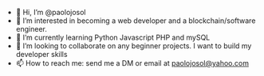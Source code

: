 - 👋 Hi, I’m @paolojosol
- 👀 I’m interested in becoming a web developer and a blockchain/software engineer. 
- 🌱 I’m currently learning Python Javascript PHP and mySQL
- 💞️ I’m looking to collaborate on any beginner projects. I want to build my developer skills
- 📫 How to reach me: send me a DM or email at paolojosol@yahoo.com

<!---
paolojosol/paolojosol is a ✨ special ✨ repository because its `README.md` (this file) appears on your GitHub profile.
You can click the Preview link to take a look at your changes.
--->
